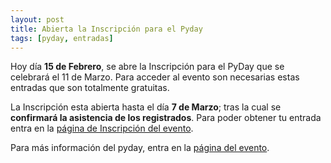 ```yaml
---
layout: post
title: Abierta la Inscripción para el Pyday
tags: [pyday, entradas]
---
```



Hoy día **15 de Febrero**, se abre la Inscripción para el PyDay que se celebrará el 11 de Marzo. Para acceder al evento son necesarias estas entradas que son totalmente gratuitas.

La Inscripción esta abierta hasta el día **7 de Marzo**; tras la cual se **confirmará la asistencia de los registrados**. Para poder obtener tu entrada entra en la [página de Inscripción del evento](/pyday/inscripcion).

Para más información del pyday, entra en la [página del evento](/pyday).